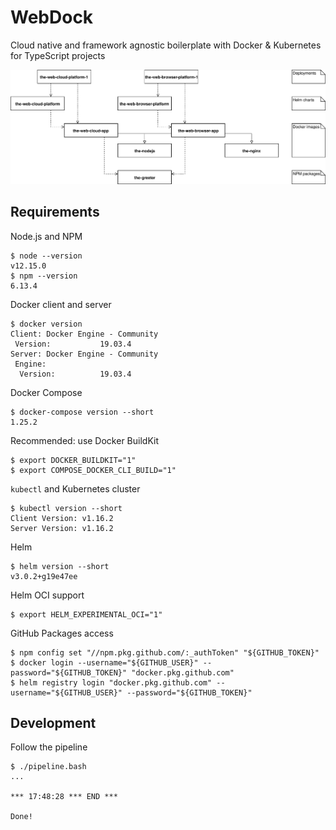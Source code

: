 WebDock
===

Cloud native and framework agnostic boilerplate with Docker & Kubernetes for TypeScript projects

<p align="center">
  <img alt="Project structure diagram" src="docs/project-structure-diagram.svg?sanitize=true">
</p>

## Requirements

Node.js and NPM

```console
$ node --version
v12.15.0
$ npm --version
6.13.4
```

Docker client and server

```console
$ docker version
Client: Docker Engine - Community
 Version:           19.03.4
Server: Docker Engine - Community
 Engine:
  Version:          19.03.4
```

Docker Compose

```console
$ docker-compose version --short
1.25.2
```

Recommended: use Docker BuildKit

```console
$ export DOCKER_BUILDKIT="1"
$ export COMPOSE_DOCKER_CLI_BUILD="1"
```

`kubectl` and Kubernetes cluster

```console
$ kubectl version --short
Client Version: v1.16.2
Server Version: v1.16.2
```

Helm

```console
$ helm version --short
v3.0.2+g19e47ee
```

Helm OCI support

```console
$ export HELM_EXPERIMENTAL_OCI="1"
```

GitHub Packages access

```console
$ npm config set "//npm.pkg.github.com/:_authToken" "${GITHUB_TOKEN}"
$ docker login --username="${GITHUB_USER}" --password="${GITHUB_TOKEN}" "docker.pkg.github.com"
$ helm registry login "docker.pkg.github.com" --username="${GITHUB_USER}" --password="${GITHUB_TOKEN}"
```

## Development

Follow the pipeline

```console
$ ./pipeline.bash
...

*** 17:48:28 *** END ***

Done!
```

